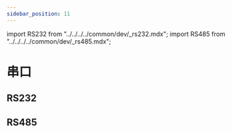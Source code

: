 ```yaml
---
sidebar_position: 11
---
```


import RS232 from "../../../../common/dev/\_rs232.mdx";
import RS485 from "../../../../common/dev/\_rs485.mdx";

# 串口

## RS232

<RS232 product="Radxa CM3I IO Board" rs232id="/dev/ttyS2" rsetup_url="../../radxa-os/rsetup" />

## RS485

<RS485 product="Radxa CM3I IO Board" rs232id="/dev/ttyS5" />
